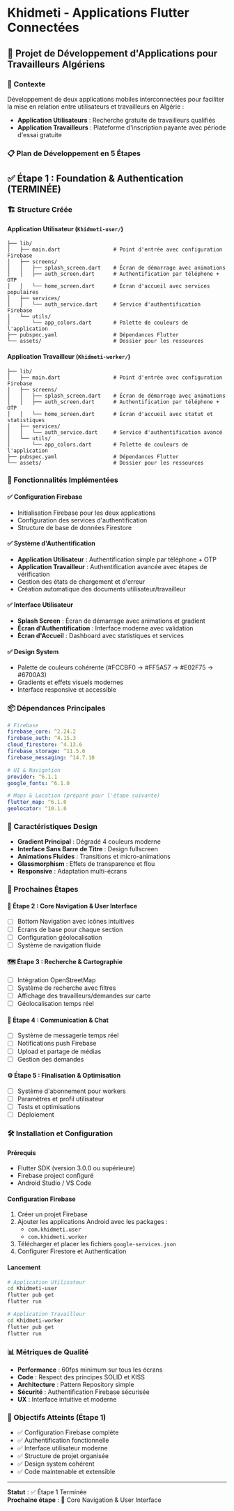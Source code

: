 # Khidmeti - Applications Flutter Connectées

## 📱 Projet de Développement d'Applications pour Travailleurs Algériens

### 🎯 Contexte
Développement de deux applications mobiles interconnectées pour faciliter la mise en relation entre utilisateurs et travailleurs en Algérie :
- **Application Utilisateurs** : Recherche gratuite de travailleurs qualifiés
- **Application Travailleurs** : Plateforme d'inscription payante avec période d'essai gratuite

### 📋 Plan de Développement en 5 Étapes

## ✅ Étape 1 : Foundation & Authentication (TERMINÉE)

### 🏗️ Structure Créée

#### Application Utilisateur (`Khidmeti-user/`)
```
├── lib/
│   ├── main.dart                 # Point d'entrée avec configuration Firebase
│   ├── screens/
│   │   ├── splash_screen.dart    # Écran de démarrage avec animations
│   │   ├── auth_screen.dart      # Authentification par téléphone + OTP
│   │   └── home_screen.dart      # Écran d'accueil avec services populaires
│   ├── services/
│   │   └── auth_service.dart     # Service d'authentification Firebase
│   └── utils/
│       └── app_colors.dart       # Palette de couleurs de l'application
├── pubspec.yaml                  # Dépendances Flutter
└── assets/                       # Dossier pour les ressources
```

#### Application Travailleur (`Khidmeti-worker/`)
```
├── lib/
│   ├── main.dart                 # Point d'entrée avec configuration Firebase
│   ├── screens/
│   │   ├── splash_screen.dart    # Écran de démarrage avec animations
│   │   ├── auth_screen.dart      # Authentification par téléphone + OTP
│   │   └── home_screen.dart      # Écran d'accueil avec statut et statistiques
│   ├── services/
│   │   └── auth_service.dart     # Service d'authentification avancé
│   └── utils/
│       └── app_colors.dart       # Palette de couleurs de l'application
├── pubspec.yaml                  # Dépendances Flutter
└── assets/                       # Dossier pour les ressources
```

### 🔧 Fonctionnalités Implémentées

#### ✅ Configuration Firebase
- Initialisation Firebase pour les deux applications
- Configuration des services d'authentification
- Structure de base de données Firestore

#### ✅ Système d'Authentification
- **Application Utilisateur** : Authentification simple par téléphone + OTP
- **Application Travailleur** : Authentification avancée avec étapes de vérification
- Gestion des états de chargement et d'erreur
- Création automatique des documents utilisateur/travailleur

#### ✅ Interface Utilisateur
- **Splash Screen** : Écran de démarrage avec animations et gradient
- **Écran d'Authentification** : Interface moderne avec validation
- **Écran d'Accueil** : Dashboard avec statistiques et services

#### ✅ Design System
- Palette de couleurs cohérente (#FCCBF0 → #FF5A57 → #E02F75 → #6700A3)
- Gradients et effets visuels modernes
- Interface responsive et accessible

### 📦 Dépendances Principales
```yaml
# Firebase
firebase_core: ^2.24.2
firebase_auth: ^4.15.3
cloud_firestore: ^4.13.6
firebase_storage: ^11.5.6
firebase_messaging: ^14.7.10

# UI & Navigation
provider: ^6.1.1
google_fonts: ^6.1.0

# Maps & Location (préparé pour l'étape suivante)
flutter_map: ^6.1.0
geolocator: ^10.1.0
```

### 🎨 Caractéristiques Design
- **Gradient Principal** : Dégradé 4 couleurs moderne
- **Interface Sans Barre de Titre** : Design fullscreen
- **Animations Fluides** : Transitions et micro-animations
- **Glassmorphism** : Effets de transparence et flou
- **Responsive** : Adaptation multi-écrans

### 🔄 Prochaines Étapes

#### 🚀 Étape 2 : Core Navigation & User Interface
- [ ] Bottom Navigation avec icônes intuitives
- [ ] Écrans de base pour chaque section
- [ ] Configuration géolocalisation
- [ ] Système de navigation fluide

#### 🗺️ Étape 3 : Recherche & Cartographie
- [ ] Intégration OpenStreetMap
- [ ] Système de recherche avec filtres
- [ ] Affichage des travailleurs/demandes sur carte
- [ ] Géolocalisation temps réel

#### 💬 Étape 4 : Communication & Chat
- [ ] Système de messagerie temps réel
- [ ] Notifications push Firebase
- [ ] Upload et partage de médias
- [ ] Gestion des demandes

#### ⚙️ Étape 5 : Finalisation & Optimisation
- [ ] Système d'abonnement pour workers
- [ ] Paramètres et profil utilisateur
- [ ] Tests et optimisations
- [ ] Déploiement

### 🛠️ Installation et Configuration

#### Prérequis
- Flutter SDK (version 3.0.0 ou supérieure)
- Firebase project configuré
- Android Studio / VS Code

#### Configuration Firebase
1. Créer un projet Firebase
2. Ajouter les applications Android avec les packages :
   - `com.khidmeti.user`
   - `com.khidmeti.worker`
3. Télécharger et placer les fichiers `google-services.json`
4. Configurer Firestore et Authentication

#### Lancement
```bash
# Application Utilisateur
cd Khidmeti-user
flutter pub get
flutter run

# Application Travailleur
cd Khidmeti-worker
flutter pub get
flutter run
```

### 📊 Métriques de Qualité
- **Performance** : 60fps minimum sur tous les écrans
- **Code** : Respect des principes SOLID et KISS
- **Architecture** : Pattern Repository simple
- **Sécurité** : Authentification Firebase sécurisée
- **UX** : Interface intuitive et moderne

### 🎯 Objectifs Atteints (Étape 1)
- ✅ Configuration Firebase complète
- ✅ Authentification fonctionnelle
- ✅ Interface utilisateur moderne
- ✅ Structure de projet organisée
- ✅ Design system cohérent
- ✅ Code maintenable et extensible

---

**Statut** : ✅ Étape 1 Terminée  
**Prochaine étape** : 🚀 Core Navigation & User Interface